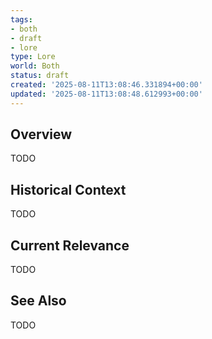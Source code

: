 ```yaml
---
tags:
- both
- draft
- lore
type: Lore
world: Both
status: draft
created: '2025-08-11T13:08:46.331894+00:00'
updated: '2025-08-11T13:08:48.612993+00:00'
---
```



## Overview

TODO
## Historical Context

TODO
## Current Relevance

TODO
## See Also

TODO
